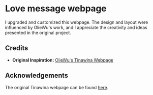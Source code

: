 # Love message webpage

I upgraded and customized this webpage. The design and layout were influenced by OlieWu's work, and I appreciate the creativity and ideas presented in the original project.

## Credits

- **Original Inspiration:** [OlieWu's Tinawina Webpage](https://github.com/OlieWu/tinawina.git)

## Acknowledgements
The original Tinawina webpage can be found [here](https://github.com/OlieWu/tinawina.git).
